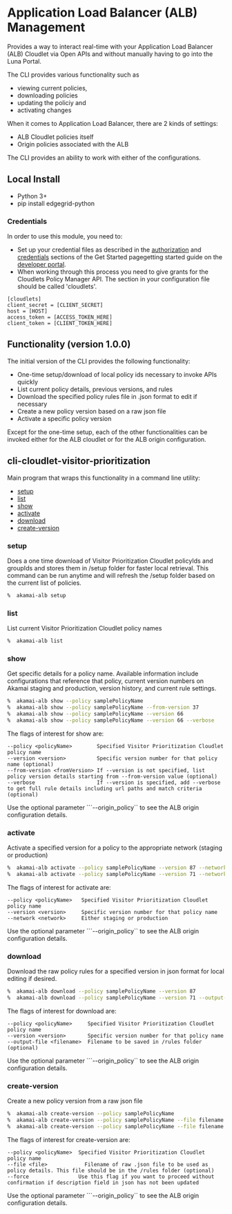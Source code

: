 # Application Load Balancer (ALB) Management
Provides a way to interact real-time with your Application Load Balancer (ALB) Cloudlet via Open APIs and without manually having to go into the Luna Portal. 

The CLI provides various functionality such as 

- viewing current policies, 
- downloading policies
- updating the policiy and 
- activating changes

When it comes to Application Load Balancer, there are 2 kinds of settings:

- ALB Cloudlet policies itself
- Origin policies associated with the ALB

The CLI provides an ability to work with either of the configurations. 

## Local Install
* Python 3+
* pip install edgegrid-python

### Credentials
In order to use this module, you need to:
* Set up your credential files as described in the [authorization](https://developer.akamai.com/introduction/Prov_Creds.html) and [credentials](https://developer.akamai.com/introduction/Conf_Client.html) sections of the Get Started pagegetting started guide on the [developer portal](https://developer.akamai.com/).  
* When working through this process you need to give grants for the Cloudlets Policy Manager API.  The section in your configuration file should be called 'cloudlets'.
```
[cloudlets]
client_secret = [CLIENT_SECRET]
host = [HOST]
access_token = [ACCESS_TOKEN_HERE]
client_token = [CLIENT_TOKEN_HERE]
```

## Functionality (version 1.0.0)
The initial version of the CLI provides the following functionality:
* One-time setup/download of local policy ids necessary to invoke APIs quickly
* List current policy details, previous versions, and rules
* Download the specified policy rules file in .json format to edit if necessary
* Create a new policy version based on a raw json file
* Activate a specific policy version

Except for the one-time setup, each of the other functionalities can be invoked either for the ALB cloudlet or for the ALB origin configuration.
 
## cli-cloudlet-visitor-prioritization
Main program that wraps this functionality in a command line utility:
* [setup](#setup)
* [list](#list)
* [show](#show)
* [activate](#activate)
* [download](#download)
* [create-version](#create-version)

### setup
Does a one time download of Visitor Prioritization Cloudlet policyIds and groupIds and stores them in /setup folder for faster local retrieval. This command can be run anytime and will refresh the /setup folder based on the current list of policies. 

```bash
%  akamai-alb setup
```

### list
List current Visitor Prioritization Cloudlet policy names  

```bash
%  akamai-alb list
```

### show
Get specific details for a policy name. Available information include configurations that reference that policy, current version numbers on Akamai staging and production, version history, and current rule settings.

```bash
%  akamai-alb show --policy samplePolicyName
%  akamai-alb show --policy samplePolicyName --from-version 37
%  akamai-alb show --policy samplePolicyName --version 66
%  akamai-alb show --policy samplePolicyName --version 66 --verbose
```

The flags of interest for show are:

```
--policy <policyName>        Specified Visitor Prioritization Cloudlet policy name
--version <version>          Specific version number for that policy name (optional)
--from-version <fromVersion> If --version is not specified, list policy version details starting from --from-version value (optional)
--verbose                    If --version is specified, add --verbose to get full rule details including url paths and match criteria (optional)
```

Use the optional parameter ```--origin_policy`` to see the ALB origin configuration details.

### activate
Activate a specified version for a policy to the appropriate network (staging or production)

```bash
%  akamai-alb activate --policy samplePolicyName --version 87 --network staging
%  akamai-alb activate --policy samplePolicyName --version 71 --network production
```

The flags of interest for activate are:

```
--policy <policyName>   Specified Visitor Prioritization Cloudlet policy name
--version <version>     Specific version number for that policy name
--network <network>     Either staging or production

```

Use the optional parameter ```--origin_policy`` to see the ALB origin configuration details.


### download
Download the raw policy rules for a specified version in json format for local editing if desired.

```bash
%  akamai-alb download --policy samplePolicyName --version 87
%  akamai-alb download --policy samplePolicyName --version 71 --output-file savefilename.json
```

The flags of interest for download are:

```
--policy <policyName>     Specified Visitor Prioritization Cloudlet policy name
--version <version>       Specific version number for that policy name
--output-file <filename>  Filename to be saved in /rules folder (optional) 

```

Use the optional parameter ```--origin_policy`` to see the ALB origin configuration details.


### create-version
Create a new policy version from a raw json file

```bash
%  akamai-alb create-version --policy samplePolicyName
%  akamai-alb create-version --policy samplePolicyName --file filename.json
%  akamai-alb create-version --policy samplePolicyName --file filename.json --force
```

The flags of interest for create-version are:

```
--policy <policyName>  Specified Visitor Prioritization Cloudlet policy name
--file <file>	         Filename of raw .json file to be used as policy details. This file should be in the /rules folder (optional)
--force                Use this flag if you want to proceed without confirmation if description field in json has not been updated
```

Use the optional parameter ```--origin_policy`` to see the ALB origin configuration details.